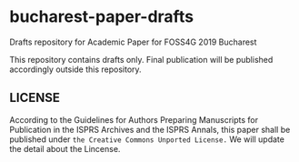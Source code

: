 # bucharest-paper-drafts
Drafts repository for Academic Paper for FOSS4G 2019 Bucharest

This repository contains drafts only. Final publication will be published accordingly outside this repository. 

## LICENSE
According to the Guidelines for Authors Preparing Manuscripts for Publication in the ISPRS Archives and the ISPRS Annals, this paper shall be published under `the Creative Commons Unported License.` We will update the detail about the Lincense. 
